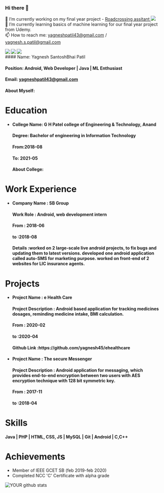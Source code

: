 ### Hi there 👋

🔭 I’m currently working on my final year project - <a href=https://yagnesh45.github.io/roadcrossing_website> Roadcrossing assitant <img src="https://img.icons8.com/material-rounded/15/000000/external-link.png"/></a> <br/>
🌱 I’m currently learning basics of machine learning for our final year project from Udemy. <br/>
📫 How to reach me: yagneshpatil43@gmail.com / yagnesh.s.patil@gmail.com <br/>
<!--
-->

<a href=https://www.facebook.com/yagnesh.patil.2311> <img align="left" src="https://img.icons8.com/color/48/000000/facebook-new.png"></img></a>


<a href=http://linkedin.com/in/yagnesh45 > <img align="left" src="https://img.icons8.com/color/48/000000/linkedin.png"></img></a>


<a href=https://www.instagram.com/yagnesh_patil > <img align="left" src="https://img.icons8.com/color/48/000000/instagram-new.png"></img></a>

<br/>
#### Name: Yagnesh SantoshBhai Patil

#### Position: Android, Web Developer | Java | ML Enthusiast

#### Email: yagneshpatil43@gmail.com

#### <h4>About Myself: </h4>

# Education


 - <h4>College Name: G H Patel college of Engineering & Technology, Anand</h4>
    
    <h4>Degree: Bachelor of engineering in Information Technology</h4>
    
    <h4>From:2018-08</h4>
    
    <h4>To: 2021-05</h4>
    
    <h4>About College: </h4>

# Work Experience

<ul>
<li><h4> Company Name : SB Group </h4> 
  <h4> Work Role : Android, web development intern</h4> 
  <h4> From : 2018-06 </h4> 
  <h4> to :2018-08 </h4> 
  <h4> Details :worked on 2 large-scale live android projects, to fix bugs and updating them to latest versions.
developed one android application called auto-SMS for marketing purpose.
worked on front-end of 2 websites for LIC insurance agents. </h4> 
</li></ul>

# Projects

<ul>
<li> <h4>Project Name : e Health Care</h4> 
<h4> Project Description : Android based application for tracking medicines dosages, reminding medicine intake, BMI calculation.</h4> 
<h4>  From : 2020-02</h4> 
 <h4>  to :2020-04</h4> 
<h4>  Github Link :https://github.com/yagnesh45/ehealthcare</h4> 
</li> 
<li> <h4>Project Name : The secure Messenger</h4> 
<h4> Project Description : Android application for messaging, which provides end-to-end encryption between two users with AES encryption technique with 128 bit symmetric key.</h4> 
<h4>  From : 2017-11</h4> 
<h4>  to :2018-04</h4> 
 </li></ul>

# Skills

<h4>Java | PHP | HTML, CSS, JS | MySQL | Git | Android | C,C++</h4>

# Achievements

<ul><li>Member of IEEE GCET SB (feb 2019-feb 2020)</li>
<li>Completed NCC 'C' Certificate with alpha grade</li>
</ul>

![YOUR github stats](https://github-readme-stats.vercel.app/api?username=yagnesh45)

